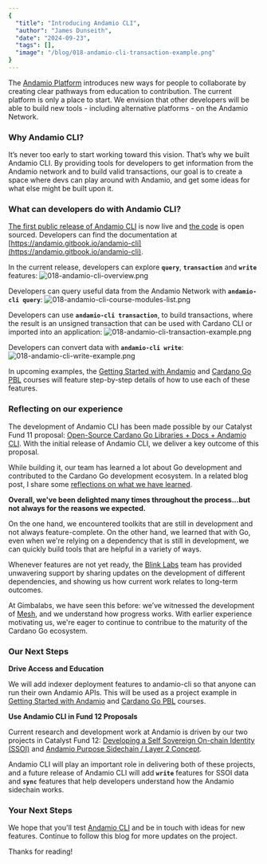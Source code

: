 ```yaml
---
{
  "title": "Introducing Andamio CLI",
  "author": "James Dunseith",
  "date": "2024-09-23",
  "tags": [],
  "image": "/blog/018-andamio-cli-transaction-example.png"
}
---
```


The [Andamio Platform](http://andamio.io) introduces new ways for people to collaborate by creating clear pathways from education to contribution. The current platform is only a place to start. We envision that other developers will be able to build new tools - including alternative platforms - on the Andamio Network.

### Why Andamio CLI?

It’s never too early to start working toward this vision. That’s why we built Andamio CLI. By providing tools for developers to get information from the Andamio network and to build valid transactions, our goal is to create a space where devs can play around with Andamio, and get some ideas for what else might be built upon it.

### What can developers do with Andamio CLI?

[The first public release of Andamio CLI](https://github.com/Andamio-Platform/andamio-cli/releases/tag/0.1.0) is now live and [the code](https://github.com/Andamio-Platform/andamio-cli) is open sourced. Developers can find the documentation at [https://andamio.gitbook.io/andamio-cli](https://andamio.gitbook.io/andamio-cli).

In the current release, developers can explore **`query`**, **`transaction`** and **`write`** features:
![018-andamio-cli-overview.png](/blog/018-andamio-cli-overview.png)

Developers can query useful data from the Andamio Network with **`andamio-cli query`**:
![018-andamio-cli-course-modules-list.png](/blog/018-andamio-cli-course-modules-list.png)

Developers can use **`andamio-cli transaction`**, to build transactions, where the result is an unsigned transaction that can be used with Cardano CLI or imported into an application:
![018-andamio-cli-transaction-example.png](/blog/018-andamio-cli-transaction-example.png)

Developers can convert data with **`andamio-cli write`**:
![018-andamio-cli-write-example.png](/blog/018-andamio-cli-write-example.png)

In upcoming examples, the [Getting Started with Andamio](https://www.andamio.io/course/andamio101) and [Cardano Go PBL](https://www.andamio.io/course/gpbl2024) courses will feature step-by-step details of how to use each of these features.

### Reflecting on our experience

The development of Andamio CLI has been made possible by our Catalyst Fund 11 proposal: [Open-Source Cardano Go Libraries + Docs + Andamio CLI](https://projectcatalyst.io/funds/11/cardano-open-developers/open-source-cardano-go-libraries-docs-andamio-cli). With the initial release of Andamio CLI, we deliver a key outcome of this proposal.

While building it, our team has learned a lot about Go development and contributed to the Cardano Go development ecosystem. In a related blog post, I share some [reflections on what we have learned](https://blog.andamio.io/019).

**Overall, we've been delighted many times throughout the process...but not always for the reasons we expected.**

On the one hand, we encountered toolkits that are still in development and not always feature-complete. On the other hand, we learned that with Go, even when we're relying on a dependency that is still in development, we can quickly build tools that are helpful in a variety of ways. 

Whenever features are not yet ready, the [Blink Labs](https://blinklabs.io/) team has provided unwavering support by sharing updates on the development of different dependencies, and showing us how current work relates to long-term outcomes.

At Gimbalabs, we have seen this before: we’ve witnessed the development of [Mesh](https://meshjs.dev/), and we understand how progress works. With earlier experience motivating us, we're eager to continue to contribue to the maturity of the Cardano Go ecosystem.

### Our Next Steps

**Drive Access and Education**

We will add indexer deployment features to andamio-cli so that anyone can run their own Andamio APIs. This will be used as a project example in [Getting Started with Andamio](https://www.andamio.io/course/andamio101) and [Cardano Go PBL](https://www.andamio.io/course/gpbl2024) courses.

**Use Andamio CLI in Fund 12 Proposals**

Current research and development work at Andamio is driven by our two projects in Catalyst Fund 12: [Developing a Self Sovereign On-chain Identity (SSOI)](https://projectcatalyst.io/funds/12/cardano-use-cases-concept/developing-a-self-sovereign-on-chain-identity-ssoi) and [Andamio Purpose Sidechain / Layer 2 Concept](https://projectcatalyst.io/funds/12/cardano-use-cases-concept/andamio-purpose-sidechain-layer-2-concept).

Andamio CLI will play an important role in delivering both of these projects, and a future release of Andamio CLI will add **`write`** features for SSOI data and **`sync`** features that help developers understand how the Andamio sidechain works.

### Your Next Steps

We hope that you'll test [Andamio CLI](https://github.com/Andamio-Platform/andamio-cli) and be in touch with ideas for new features. Continue to follow this blog for more updates on the project.

Thanks for reading!
